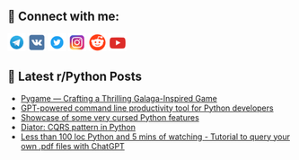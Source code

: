 ## 🔎 Connect with me:
[<img src="https://github.com/bullbesh/bullbesh/blob/main/images/Telegram.png" width="32" height="32" />](https://t.me/bullbesh)
[<img src="https://github.com/bullbesh/bullbesh/blob/main/images/VK.png" width="32" height="32" />](https://vk.com/bullbesh)
[<img src="https://github.com/bullbesh/bullbesh/blob/main/images/Twitter.png" width="32" height="32" />](https://twitter.com/bullbesh1)
[<img src="https://github.com/bullbesh/bullbesh/blob/main/images/Instagram.png" width="32" height="32" />](https://www.instagram.com/bullbesh)
[<img src="https://github.com/bullbesh/bullbesh/blob/main/images/Reddit.png" width="32" height="32" />](https://www.reddit.com/user/bullbesh)
[<img src="https://github.com/bullbesh/bullbesh/blob/main/images/YouTube.png" width="32" height="32" />](https://www.youtube.com/channel/UCtfjRs6uzgq5mfm8S06WTcg)

## 📕 Latest r/Python Posts
<!-- BLOG-POST-LIST:START -->
- [Pygame — Crafting a Thrilling Galaga-Inspired Game](https://www.reddit.com/r/Python/comments/1362imc/pygame_crafting_a_thrilling_galagainspired_game/)
- [GPT-powered command line productivity tool for Python developers](https://www.reddit.com/r/Python/comments/1362fn9/gptpowered_command_line_productivity_tool_for/)
- [Showcase of some very cursed Python features](https://www.reddit.com/r/Python/comments/1362690/showcase_of_some_very_cursed_python_features/)
- [Diator: CQRS pattern in Python](https://www.reddit.com/r/Python/comments/13625wo/diator_cqrs_pattern_in_python/)
- [Less than 100 loc Python and 5 mins of watching - Tutorial to query your own .pdf files with ChatGPT](https://www.reddit.com/r/Python/comments/13617dk/less_than_100_loc_python_and_5_mins_of_watching/)
<!-- BLOG-POST-LIST:END -->
